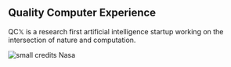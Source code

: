 
## Quality Computer Experience 
QC𝕏 is a research first artificial intelligence startup working on the intersection of nature and computation. 

![small](https://github.com/user-attachments/assets/434fcf94-cdc6-4632-b160-d0417a01a891)
credits Nasa





